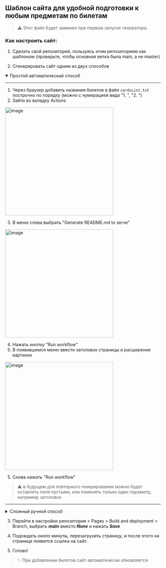 ## Шаблон сайта для удобной подготовки к любым предметам по билетам

> :warning: Этот файл будет заменен при первом запуске генератора. 

### Как настроить сайт:

1. Сделать свой репозиторий, пользуясь этим репозиторием как шаблоном (проверьте, чтобы основная ветка была main, а не master)

2. Сгенерировать сайт одним из двух способов

<details open> 
<summary>Простой автоматический способ</summary>

---
1. Через браузер добавить названия билетов в файл `cardsList.txt` построчно по порядку (можно с нумерацией вида "1. ", "2. ")
2. Зайти во вкладку Actions
<img width="350" alt="image" src="https://user-images.githubusercontent.com/37450057/211227429-223ff013-d062-4b48-946a-96a4c6e7ab78.png">

3. В меню слева выбрать "Generate README.md to serve"
<img width="350" alt="image" src="https://user-images.githubusercontent.com/37450057/211227400-e75c2412-15ed-44b5-9257-d3c1585b294d.png">

4. Нажать кнопку "Run workflow"
5. В появившемся меню ввести заголовок страницы и расширение картинок
<img width="350" alt="image" src="https://user-images.githubusercontent.com/37450057/211227465-42cd40cc-8bdf-4986-a65f-ff9dc3211eb1.png">

5. Снова нажать "Run workflow"

> :warning: в будущем для повторного генерирования можно будет оставлять поля пустыми, или поменять только один параметр, например заголовок

---
</details>

<details> 

<summary>Сложный ручной способ</summary>

---
1. Клонировать свой репозиторий
2. Добавить названия билетов в файл `cardsList.txt` построчно по порядку (можно с нумерацией вида "1. ", "2. ")
3. Внутри `generator.py` изменить несколько переменных:

	- в `githubName` указать ваш username
	- в `repoName` указать название вашего репозитория
	- в `header` указать заголовок сайта
	- в `fileExtension` указать расширение картинок (*.png*, *.jpg*, *.jpeg*)
4. Добавить билеты (на один билет одна картинка в расширении, выбранном в пункте 4) в папку `cards` называя файлы номером билета
5. Добавить альтернативные версии билетов (формат и название как в пункте 5) в папку `altCards` **(не обязательно)** 
6. Запустить генератор сайта командой

```sh 
python3 generator.py
```

7. Выгрузить всё в удаленный репозиторий командой

```sh
git commit -am "Initial commit"
git push
```
---
</details>

3. Перейти в настройки репозитория > Pages > Build and deployment > Branch, выбрать ***main*** вместо ***None*** и нажать ***Save***

4. Подождать около минуты, перезагрузить страницу, и после этого на странице появится ссылка на сайт.

5. Готово!

> :sparkles: При добавлении билетов сайт автоматически обновляется
